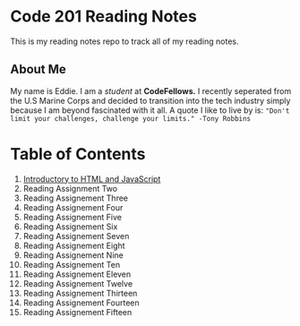 # Code 201 Reading Notes

This is my reading notes repo to track all of my reading notes.

## About Me
My name is Eddie. I am a *student* at **CodeFellows.**
I recently seperated from the U.S Marine Corps and decided to transition into the tech industry simply because I am beyond fascinated with it all. A quote I like to live by is: `"Don't limit your challenges, challenge your limits." -Tony Robbins`


# Table of Contents
1. [Introductory to HTML and JavaScript](class-01.md)
2. Reading Assignment Two
3. Reading Assignement Three
4. Reading Assignement Four
5. Reading Assignement Five
6. Reading Assignement Six
7. Reading Assignement Seven
8. Reading Assignement Eight
9. Reading Assignement Nine
10. Reading Assignement Ten
11. Reading Assignement Eleven
12. Reading Assignement Twelve
13. Reading Assignement Thirteen
14. Reading Assignement Fourteen
15. Reading Assignement Fifteen

